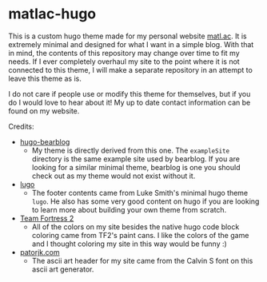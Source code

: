 # matlac-hugo
This is a custom hugo theme made for my personal website [matl.ac](https://matl.ac). It is extremely minimal and designed for what I want in a simple blog. With that in mind, the contents of this repository may change over time to fit my needs. If I ever completely overhaul my site to the point where it is not connected to this theme, I will make a separate repository in an attempt to leave this theme as is.

I do not care if people use or modify this theme for themselves, but if you do I would love to hear about it! My up to date contact information can be found on my website.

Credits:
- [hugo-bearblog](https://github.com/janraasch/hugo-bearblog)
  - My theme is directly derived from this one. The `exampleSite` directory is the same example site used by bearblog. If you are looking for a similar minimal theme, bearblog is one you should check out as my theme would not exist without it.
- [lugo](https://github.com/lukesmithxyz/lugo)
  - The footer contents came from Luke Smith's minimal hugo theme `lugo`. He also has some very good content on hugo if you are looking to learn more about building your own theme from scratch.
- [Team Fortress 2](https://wiki.teamfortress.com/wiki/Template:Paint_Can)
  - All of the colors on my site besides the native hugo code block coloring came from TF2's paint cans. I like the colors of the game and I thought coloring my site in this way would be funny :)
- [patorjk.com](https://patorjk.com/software/taag/)
  - The ascii art header for my site came from the Calvin S font on this ascii art generator.
